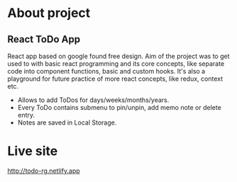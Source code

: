 # About project


## React ToDo App 
React app based on google found free design. 
Aim of the project was to get used to with basic react programming and its core concepts, like separate code into component functions, basic and custom hooks. 
It's also a playground for future practice of more react concepts, like redux, context etc.


- Allows to add ToDos for days/weeks/months/years. 
- Every ToDo contains submenu to pin/unpin, add memo note or delete entry.
- Notes are saved in Local Storage.

# Live site 

http://todo-rg.netlify.app
